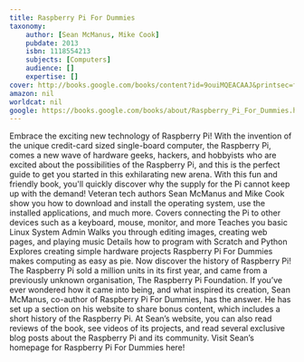 ```yaml
---
title: Raspberry Pi For Dummies
taxonomy:
	author: [Sean McManus, Mike Cook]
	pubdate: 2013
	isbn: 1118554213
	subjects: [Computers]
	audience: []
	expertise: []
cover: http://books.google.com/books/content?id=9ouiMQEACAAJ&printsec=frontcover&img=1&zoom=1&source=gbs_api
amazon: nil
worldcat: nil
google: https://books.google.com/books/about/Raspberry_Pi_For_Dummies.html?hl=&id=9ouiMQEACAAJ
---
```

Embrace the exciting new technology of Raspberry Pi! With the invention of the unique credit-card sized single-board computer, the Raspberry Pi, comes a new wave of hardware geeks, hackers, and hobbyists who are excited about the possibilities of the Raspberry Pi, and this is the perfect guide to get you started in this exhilarating new arena. With this fun and friendly book, you'll quickly discover why the supply for the Pi cannot keep up with the demand! Veteran tech authors Sean McManus and Mike Cook show you how to download and install the operating system, use the installed applications, and much more. Covers connecting the Pi to other devices such as a keyboard, mouse, monitor, and more Teaches you basic Linux System Admin Walks you through editing images, creating web pages, and playing music Details how to program with Scratch and Python Explores creating simple hardware projects Raspberry Pi For Dummies makes computing as easy as pie. Now discover the history of Raspberry Pi! The Raspberry Pi sold a million units in its first year, and came from a previously unknown organisation, The Raspberry Pi Foundation. If you’ve ever wondered how it came into being, and what inspired its creation, Sean McManus, co-author of Raspberry Pi For Dummies, has the answer. He has set up a section on his website to share bonus content, which includes a short history of the Raspberry Pi. At Sean’s website, you can also read reviews of the book, see videos of its projects, and read several exclusive blog posts about the Raspberry Pi and its community. Visit Sean’s homepage for Raspberry Pi For Dummies here!